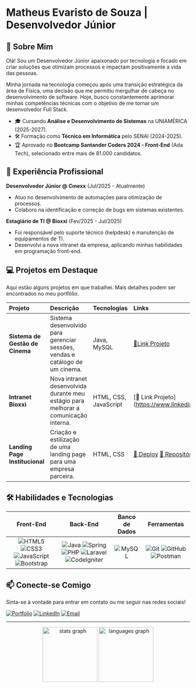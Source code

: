 # Matheus Evaristo de Souza | Desenvolvedor Júnior

## 👋 Sobre Mim

Olá! Sou um Desenvolvedor Júnior apaixonado por tecnologia e focado em criar soluções que otimizam processos e impactam positivamente a vida das pessoas.

Minha jornada na tecnologia começou após uma transição estratégica da área de Física, uma decisão que me permitiu mergulhar de cabeça no desenvolvimento de software. Hoje, busco constantemente aprimorar minhas competências técnicas com o objetivo de me tornar um desenvolvedor Full Stack.

* 🎓 Cursando **Análise e Desenvolvimento de Sistemas** na UNIAMÉRICA (2025-2027).
* 🛠️ Formação como **Técnico em Informática** pelo SENAI (2024-2025).
* 🏆 Aprovado no **Bootcamp Santander Coders 2024 - Front-End** (Ada Tech), selecionado entre mais de 81.000 candidatos.

## 🚀 Experiência Profissional

**Desenvolvedor Júnior @ Cmexx** (Jul/2025 - Atualmente)
* Atuo no desenvolvimento de automações para otimização de processos.
* Colaboro na identificação e correção de bugs em sistemas existentes.

**Estagiário de TI @ Bioxxi** (Fev/2025 - Jul/2025)
* Fui responsável pelo suporte técnico (helpdesk) e manutenção de equipamentos de TI.
* Desenvolvi a nova intranet da empresa, aplicando minhas habilidades em programação front-end.

## 💻 Projetos em Destaque

Aqui estão alguns projetos em que trabalhei. Mais detalhes podem ser encontrados no meu portfólio.

| Projeto | Descrição | Tecnologias | Links |
| :--- | :--- | :--- | :--- |
| **Sistema de Gestão de Cinema** | Sistema desenvolvido para gerenciar sessões, vendas e catálogo de um cinema. | Java, MySQL | [🔗Link Projeto](https:https://www.youtube.com/watch?v=tI21AylnU9o) |
| **Intranet Bioxxi** | Nova intranet desenvolvida durante meu estágio para melhorar a comunicação interna. | HTML, CSS, JavaScript | [🔗 Link Projeto] (https://www.linkedin.com/feed/update/urn:li:ugcPost:7304144259840987137/) |
| **Landing Page Institucional** | Criação e estilização de uma landing page para uma empresa parceira. | HTML, CSS | [🔗 Deploy](https://projeto-landing-page-eta.vercel.app/) [🔗 Repositório](https://github.com/Matheusevaristo-coder/projeto-landing-page) |

## 🛠️ Habilidades e Tecnologias

| Front-End | Back-End | Banco de Dados | Ferramentas |
| :---: | :---: | :---: | :---: |
| ![HTML5](https://skillicons.dev/icons?i=html) ![CSS3](https://skillicons.dev/icons?i=css) ![JavaScript](https://skillicons.dev/icons?i=js) ![Bootstrap](https://skillicons.dev/icons?i=bootstrap) | ![Java](https://skillicons.dev/icons?i=java) ![Spring](https://skillicons.dev/icons?i=spring) ![PHP](https://skillicons.dev/icons?i=php) ![Laravel](https://skillicons.dev/icons?i=laravel) ![CodeIgniter](https://skillicons.dev/icons?i=codeigniter) | ![MySQL](https://skillicons.dev/icons?i=mysql) | ![Git](https://skillicons.dev/icons?i=git) ![GitHub](https://skillicons.dev/icons?i=github) ![Postman](https://skillicons.dev/icons?i=postman) |

## 📫 Conecte-se Comigo

Sinta-se à vontade para entrar em contato ou me seguir nas redes sociais!

[![Portfolio](https://img.shields.io/badge/Portfolio-222?style=for-the-badge&logo=google-chrome&logoColor=white)](https://portfolio-matheusevaristo.vercel.app/)
[![LinkedIn](https://img.shields.io/badge/LinkedIn-0A66C2?style=for-the-badge&logo=linkedin&logoColor=white)](https://www.linkedin.com/in/matheus-evaristo-169845226/)
[![Email](https://img.shields.io/badge/Email-0078D4?style=for-the-badge&logo=microsoft-outlook&logoColor=white)](mailto:matheusevaristo_TI@hotmail.com)

---
<div align="center">
  <img src="https://github-readme-stats.vercel.app/api?username=Matheusevaristo-coder&hide_title=false&hide_rank=false&show_icons=true&include_all_commits=true&count_private=true&disable_animations=false&theme=gotham&locale=en&hide_border=false&order=1" height="150" alt="stats graph" />
  <img src="https://github-readme-stats.vercel.app/api/top-langs?username=Matheusevaristo-coder&locale=en&hide_title=false&layout=compact&card_width=320&langs_count=5&theme=gotham&hide_border=false&order=2" height="150" alt="languages graph" />
</div>
